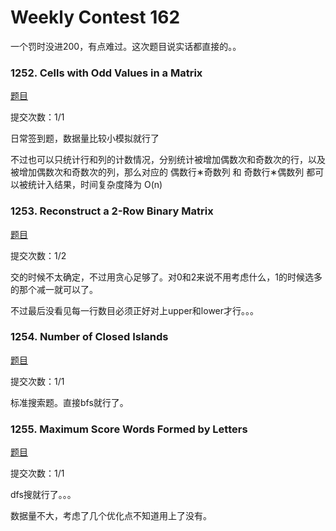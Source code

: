 # Weekly Contest 162

一个罚时没进200，有点难过。这次题目说实话都直接的。。



### 1252. Cells with Odd Values in a Matrix 

[题目]( https://leetcode.com/contest/weekly-contest-162/problems/cells-with-odd-values-in-a-matrix/ ) 

提交次数：1/1

日常签到题，数据量比较小模拟就行了

不过也可以只统计行和列的计数情况，分别统计被增加偶数次和奇数次的行，以及被增加偶数次和奇数次的列，那么对应的 偶数行∗奇数列 和 奇数行∗偶数列 都可以被统计入结果，时间复杂度降为 O(n)



### 1253. Reconstruct a 2-Row Binary Matrix    

[题目]( https://leetcode.com/contest/weekly-contest-162/problems/reconstruct-a-2-row-binary-matrix/ )

提交次数：1/2

交的时候不太确定，不过用贪心足够了。对0和2来说不用考虑什么，1的时候选多的那个减一就可以了。

不过最后没看见每一行数目必须正好对上upper和lower才行。。。



### 1254. Number of Closed Islands 

[题目]( https://leetcode.com/contest/weekly-contest-162/problems/number-of-closed-islands/ )

提交次数：1/1

标准搜索题。直接bfs就行了。



### 1255. Maximum Score Words Formed by Letters 

[题目]( https://leetcode.com/contest/weekly-contest-162/problems/maximum-score-words-formed-by-letters/ )

提交次数：1/1

dfs搜就行了。。。

数据量不大，考虑了几个优化点不知道用上了没有。

